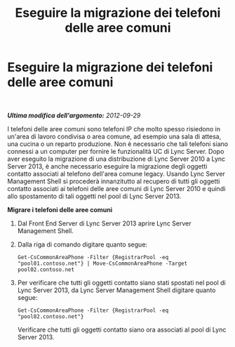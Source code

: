 ﻿---
title: Eseguire la migrazione dei telefoni delle aree comuni
TOCTitle: Eseguire la migrazione dei telefoni delle aree comuni
ms:assetid: 31bd26fc-861b-45c6-8221-18df16e575de
ms:mtpsurl: https://technet.microsoft.com/it-it/library/JJ688015(v=OCS.15)
ms:contentKeyID: 49887507
ms.date: 08/24/2015
mtps_version: v=OCS.15
ms.translationtype: HT
---

# Eseguire la migrazione dei telefoni delle aree comuni

 

_**Ultima modifica dell'argomento:** 2012-09-29_

I telefoni delle aree comuni sono telefoni IP che molto spesso risiedono in un'area di lavoro condivisa o area comune, ad esempio una sala di attesa, una cucina o un reparto produzione. Non è necessario che tali telefoni siano connessi a un computer per fornire le funzionalità UC di Lync Server. Dopo aver eseguito la migrazione di una distribuzione di Lync Server 2010 a Lync Server 2013, è anche necessario eseguire la migrazione degli oggetti contatto associati al telefono dell'area comune legacy. Usando Lync Server Management Shell si procederà innanzitutto al recupero di tutti gli oggetti contatto associati ai telefoni delle aree comuni di Lync Server 2010 e quindi allo spostamento di tali oggetti nel pool di Lync Server 2013.

**Migrare i telefoni delle aree comuni**

1.  Dal Front End Server di Lync Server 2013 aprire Lync Server Management Shell.

2.  Dalla riga di comando digitare quanto segue:
    
        Get-CsCommonAreaPhone -Filter {RegistrarPool -eq "pool01.contoso.net"} | Move-CsCommonAreaPhone -Target pool02.contoso.net

3.  Per verificare che tutti gli oggetti contatto siano stati spostati nel pool di Lync Server 2013, da Lync Server Management Shell digitare quanto segue:
    
        Get-CsCommonAreaPhone -Filter {RegistrarPool -eq "pool02.contoso.net"}
    
    Verificare che tutti gli oggetti contatto siano ora associati al pool di Lync Server 2013.

